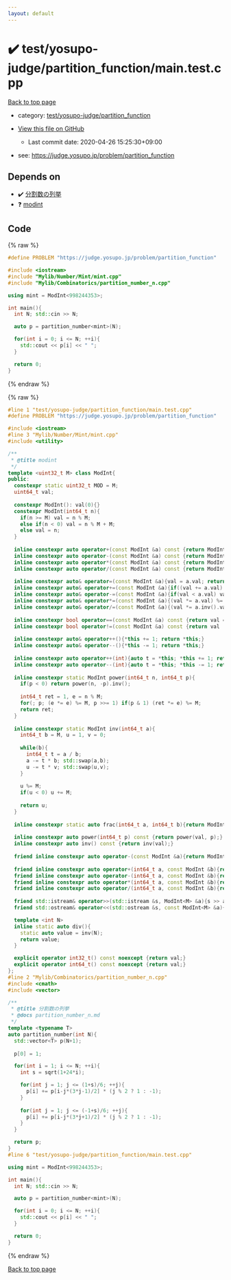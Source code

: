 ```yaml
---
layout: default
---
```


<!-- mathjax config similar to math.stackexchange -->
<script type="text/javascript" async
  src="https://cdnjs.cloudflare.com/ajax/libs/mathjax/2.7.5/MathJax.js?config=TeX-MML-AM_CHTML">
</script>
<script type="text/x-mathjax-config">
  MathJax.Hub.Config({
    TeX: { equationNumbers: { autoNumber: "AMS" }},
    tex2jax: {
      inlineMath: [ ['$','$'] ],
      processEscapes: true
    },
    "HTML-CSS": { matchFontHeight: false },
    displayAlign: "left",
    displayIndent: "2em"
  });
</script>

<script type="text/javascript" src="https://cdnjs.cloudflare.com/ajax/libs/jquery/3.4.1/jquery.min.js"></script>
<script src="https://cdn.jsdelivr.net/npm/jquery-balloon-js@1.1.2/jquery.balloon.min.js" integrity="sha256-ZEYs9VrgAeNuPvs15E39OsyOJaIkXEEt10fzxJ20+2I=" crossorigin="anonymous"></script>
<script type="text/javascript" src="../../../../assets/js/copy-button.js"></script>
<link rel="stylesheet" href="../../../../assets/css/copy-button.css" />


# :heavy_check_mark: test/yosupo-judge/partition_function/main.test.cpp

<a href="../../../../index.html">Back to top page</a>

* category: <a href="../../../../index.html#3c72a5f9e51247cad1bcbc8d30f4715f">test/yosupo-judge/partition_function</a>
* <a href="{{ site.github.repository_url }}/blob/master/test/yosupo-judge/partition_function/main.test.cpp">View this file on GitHub</a>
    - Last commit date: 2020-04-26 15:25:30+09:00


* see: <a href="https://judge.yosupo.jp/problem/partition_function">https://judge.yosupo.jp/problem/partition_function</a>


## Depends on

* :heavy_check_mark: <a href="../../../../library/Mylib/Combinatorics/partition_number_n.cpp.html">分割数の列挙</a>
* :question: <a href="../../../../library/Mylib/Number/Mint/mint.cpp.html">modint</a>


## Code

<a id="unbundled"></a>
{% raw %}
```cpp
#define PROBLEM "https://judge.yosupo.jp/problem/partition_function"

#include <iostream>
#include "Mylib/Number/Mint/mint.cpp"
#include "Mylib/Combinatorics/partition_number_n.cpp"

using mint = ModInt<998244353>;

int main(){
  int N; std::cin >> N;

  auto p = partition_number<mint>(N);

  for(int i = 0; i <= N; ++i){
    std::cout << p[i] << " ";
  }

  return 0;
}

```
{% endraw %}

<a id="bundled"></a>
{% raw %}
```cpp
#line 1 "test/yosupo-judge/partition_function/main.test.cpp"
#define PROBLEM "https://judge.yosupo.jp/problem/partition_function"

#include <iostream>
#line 3 "Mylib/Number/Mint/mint.cpp"
#include <utility>

/**
 * @title modint
 */
template <uint32_t M> class ModInt{
public:
  constexpr static uint32_t MOD = M;
  uint64_t val;
  
  constexpr ModInt(): val(0){}
  constexpr ModInt(int64_t n){
    if(n >= M) val = n % M;
    else if(n < 0) val = n % M + M;
    else val = n;
  }
  
  inline constexpr auto operator+(const ModInt &a) const {return ModInt(val + a.val);}
  inline constexpr auto operator-(const ModInt &a) const {return ModInt(val - a.val);}
  inline constexpr auto operator*(const ModInt &a) const {return ModInt(val * a.val);}
  inline constexpr auto operator/(const ModInt &a) const {return ModInt(val * a.inv().val);}
  
  inline constexpr auto& operator=(const ModInt &a){val = a.val; return *this;}
  inline constexpr auto& operator+=(const ModInt &a){if((val += a.val) >= M) val -= M; return *this;}
  inline constexpr auto& operator-=(const ModInt &a){if(val < a.val) val += M; val -= a.val; return *this;}
  inline constexpr auto& operator*=(const ModInt &a){(val *= a.val) %= M; return *this;}
  inline constexpr auto& operator/=(const ModInt &a){(val *= a.inv().val) %= M; return *this;}
 
  inline constexpr bool operator==(const ModInt &a) const {return val == a.val;}
  inline constexpr bool operator!=(const ModInt &a) const {return val != a.val;}
 
  inline constexpr auto& operator++(){*this += 1; return *this;}
  inline constexpr auto& operator--(){*this -= 1; return *this;}
 
  inline constexpr auto operator++(int){auto t = *this; *this += 1; return t;}
  inline constexpr auto operator--(int){auto t = *this; *this -= 1; return t;}
 
  inline constexpr static ModInt power(int64_t n, int64_t p){
    if(p < 0) return power(n, -p).inv();
    
    int64_t ret = 1, e = n % M;
    for(; p; (e *= e) %= M, p >>= 1) if(p & 1) (ret *= e) %= M;
    return ret;
  }
 
  inline constexpr static ModInt inv(int64_t a){
    int64_t b = M, u = 1, v = 0;
    
    while(b){
      int64_t t = a / b;
      a -= t * b; std::swap(a,b);
      u -= t * v; std::swap(u,v);
    }
 
    u %= M;
    if(u < 0) u += M;
    
    return u;
  }
 
  inline constexpr static auto frac(int64_t a, int64_t b){return ModInt(a) / ModInt(b);}
  
  inline constexpr auto power(int64_t p) const {return power(val, p);}
  inline constexpr auto inv() const {return inv(val);}
 
  friend inline constexpr auto operator-(const ModInt &a){return ModInt(-a.val);}
 
  friend inline constexpr auto operator+(int64_t a, const ModInt &b){return ModInt(a) + b;}
  friend inline constexpr auto operator-(int64_t a, const ModInt &b){return ModInt(a) - b;}
  friend inline constexpr auto operator*(int64_t a, const ModInt &b){return ModInt(a) * b;}
  friend inline constexpr auto operator/(int64_t a, const ModInt &b){return ModInt(a) / b;}
 
  friend std::istream& operator>>(std::istream &s, ModInt<M> &a){s >> a.val; return s;}
  friend std::ostream& operator<<(std::ostream &s, const ModInt<M> &a){s << a.val; return s;}

  template <int N>
  inline static auto div(){
    static auto value = inv(N);
    return value;
  }

  explicit operator int32_t() const noexcept {return val;}
  explicit operator int64_t() const noexcept {return val;}
};
#line 2 "Mylib/Combinatorics/partition_number_n.cpp"
#include <cmath>
#include <vector>

/**
 * @title 分割数の列挙
 * @docs partition_number_n.md
 */
template <typename T>
auto partition_number(int N){
  std::vector<T> p(N+1);
  
  p[0] = 1;

  for(int i = 1; i <= N; ++i){
    int s = sqrt(1+24*i);

    for(int j = 1; j <= (1+s)/6; ++j){
      p[i] += p[i-j*(3*j-1)/2] * (j % 2 ? 1 : -1);
    }
    
    for(int j = 1; j <= (-1+s)/6; ++j){
      p[i] += p[i-j*(3*j+1)/2] * (j % 2 ? 1 : -1);
    }
  }

  return p;
}
#line 6 "test/yosupo-judge/partition_function/main.test.cpp"

using mint = ModInt<998244353>;

int main(){
  int N; std::cin >> N;

  auto p = partition_number<mint>(N);

  for(int i = 0; i <= N; ++i){
    std::cout << p[i] << " ";
  }

  return 0;
}

```
{% endraw %}

<a href="../../../../index.html">Back to top page</a>

